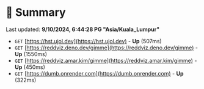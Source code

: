 # 📖 Summary
Last updated: **9/10/2024, 6:44:28 PG "Asia/Kuala_Lumpur"**

- `GET` [https://hst.ujol.dev](https://hst.ujol.dev) - **Up** (507ms)
- `GET` [https://reddviz.deno.dev/gimme](https://reddviz.deno.dev/gimme) - **Up** (1550ms)
- `GET` [https://reddviz.amar.kim/gimme](https://reddviz.amar.kim/gimme) - **Up** (450ms)
- `GET` [https://dumb.onrender.com](https://dumb.onrender.com) - **Up** (322ms)
